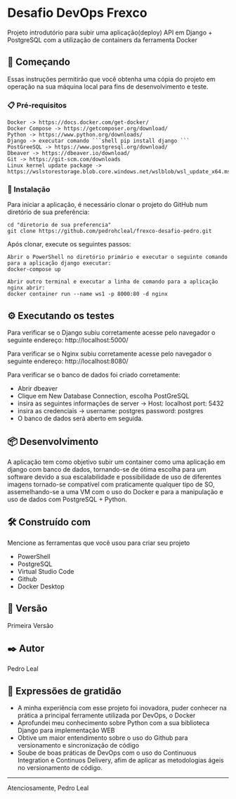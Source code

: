 # Desafio DevOps Frexco

Projeto introdutório para subir uma aplicação(deploy) API em Django + PostgreSQL com a utilização de containers da ferramenta Docker

## 🚀 Começando

Essas instruções permitirão que você obtenha uma cópia do projeto em operação na sua máquina local para fins de desenvolvimento e teste.

### 📋 Pré-requisitos

```
Docker -> https://docs.docker.com/get-docker/
Docker Compose -> https://getcomposer.org/download/
Python -> https://www.python.org/downloads/
Django -> executar comando ```shell pip install django ```
PostGreeSQL -> https://www.postgresql.org/download/
Dbeaver -> https://dbeaver.io/download/
Git -> https://git-scm.com/downloads
Linux kernel update package -> https://wslstorestorage.blob.core.windows.net/wslblob/wsl_update_x64.msi
```

### 🔧 Instalação

Para iniciar a aplicação, é necessário clonar o projeto do GitHub num diretório de sua preferência:

```shell
cd "diretorio de sua preferencia"
git clone https://github.com/pedrohcleal/frexco-desafio-pedro.git
```

Após clonar, execute os seguintes passos:

```
Abrir o PowerShell no diretório primário e executar o seguinte comando para a aplicação django executar:
docker-compose up

Abrir outro terminal e executar a linha de comando para a aplicação nginx abrir:
docker container run --name ws1 -p 8000:80 -d nginx

```

## ⚙️ Executando os testes

Para verificar se o Django subiu corretamente acesse pelo navegador o seguinte endereço: http://localhost:5000/

Para verificar se o Nginx subiu corretamente acesse pelo navegador o seguinte endereço: http://localhost:8080/

Para verificar se o banco de dados foi criado corretamente:
* Abrir dbeaver
* Clique em New Database Connection, escolha PostGreSQL
* insira as seguintes informações de server -> Host: localhost port: 5432
* insira as credenciais -> username: postgres password: postgres
* O banco de dados será aberto em seguida.

## 📦 Desenvolvimento

A aplicação tem como objetivo subir um container como uma aplicação em django com banco de dados, tornando-se de ótima escolha para um software 
devido a sua escalabilidade e possibilidade de uso de diferentes imagens tornado-se compatível com praticamente qualquer tipo de SO, assemelhando-se a uma VM
com o uso do Docker e para a manipulação e uso de dados com PostgreSQL + Python.

## 🛠️ Construído com

Mencione as ferramentas que você usou para criar seu projeto

* PowerShell
* PostgreSQL
* Virtual Studio Code
* Github
* Docker Desktop

## 📌 Versão

Primeira Versão

## ✒️ Autor

Pedro Leal

## 🎁 Expressões de gratidão

* A minha experiência com esse projeto foi inovadora, puder conhecer na prática a principal ferramente utilizada por DevOps, o Docker
* Aprofundei meu conhecimento sobre Python com a sua biblioteca Django para implementação WEB
* Obtive um maior entendimento sobre o uso do Github para versionamento e sincronização de código
* Soube de boas práticas de DevOps com o uso do Continuous Integration e Continuos Delivery, afim de aplicar as metodologias ágeis no versionamento de código.

---
Atenciosamente, Pedro Leal
